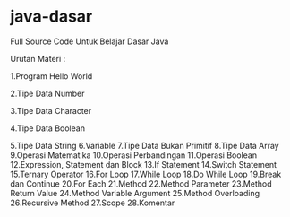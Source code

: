 # java-dasar
<p>Full Source Code Untuk Belajar Dasar Java</p>
<p>Urutan Materi  : </p>
<p>1.Program Hello World </p>
2.Tipe Data Number

3.Tipe Data Character

4.Tipe Data Boolean

5.Tipe Data String
6.Variable
7.Tipe Data Bukan Primitif
8.Tipe Data Array
9.Operasi Matematika
10.Operasi Perbandingan
11.Operasi Boolean
12.Expression, Statement dan Block
13.If Statement
14.Switch Statement
15.Ternary Operator
16.For Loop
17.While Loop
18.Do While Loop
19.Break dan Continue
20.For Each
21.Method
22.Method Parameter
23.Method Return Value
24.Method Variable Argument
25.Method Overloading
26.Recursive Method
27.Scope
28.Komentar
